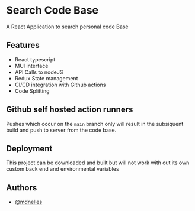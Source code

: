 # Search Code Base

A React Application to search personal code Base

## Features

-  React typescript
-  MUI interface
-  API Calls to nodeJS
-  Redux State management
-  CI/CD integration with Github actions
-  Code Splitting

## Github self hosted action runners

Pushes which occur on the `main` branch only will result in the subsiquent build and push to server from the code base.

## Deployment

This project can be downloaded and built but will not work with out its own custom back end and environmental variables

## Authors

-  [@mdnelles](https://www.github.com/mdnelles)

